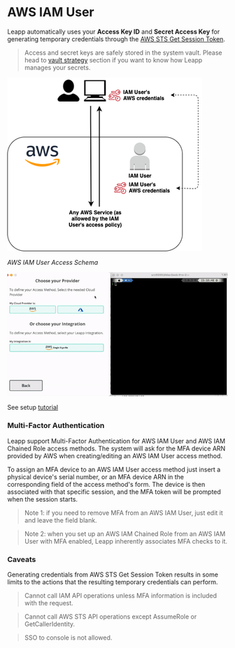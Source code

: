 # AWS IAM User

Leapp automatically uses your **Access Key ID** and **Secret Access Key** for generating temporary credentials through the [AWS STS Get Session Token](https://docs.aws.amazon.com/STS/latest/APIReference/API_GetSessionToken.html).

> Access and secret keys are safely stored in the system vault. Please head to [vault strategy](https://www.github.com/Noovolari/leapp/wiki/vault-strategy) section if you want to know how Leapp manages your secrets.

![AWS IAM User Access Schema](../images/access_schemas/AWS_IAM_USER_ACCESS_SCHEMA.png)

*AWS IAM User Access Schema*

![type:video](../videos/User.gif)

See setup [tutorial](https://www.github.com/Noovolari/leapp/wiki/tutorials)

### Multi-Factor Authentication

Leapp support Multi-Factor Authentication for AWS IAM User and AWS IAM Chained Role access methods. The system will ask for the MFA device ARN provided by AWS when creating/editing an AWS IAM User access method.

To assign an MFA device to an AWS IAM User access method just insert a physical device's serial number, or an MFA device ARN in the corresponding field of the access method's form. 
The device is then associated with that specific session, and the MFA token will be prompted when the session starts.

> Note 1: if you need to remove MFA from an AWS IAM User, just edit it and leave the field blank. 

> Note 2: when you set up an AWS IAM Chained Role from an AWS IAM User with MFA enabled, Leapp inherently associates MFA checks to it.

### Caveats

Generating credentials from AWS STS Get Session Token results in some limits to the actions that the resulting temporary credentials can perform.

> Cannot call IAM API operations unless MFA information is included with the request.

> Cannot call AWS STS API operations except AssumeRole or GetCallerIdentity.

> SSO to console is not allowed.
